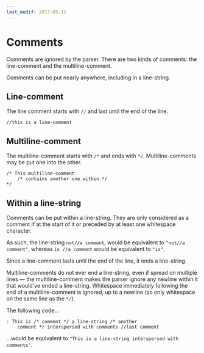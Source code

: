 ```yaml
---
last_modif: 2017-05-11
---
```

# Comments

Comments are ignored by the parser. There are two kinds of comments: the
line-comment and the multiline-comment.

Comments can be put nearly anywhere, including in a line-string.

## Line-comment

The line comment starts with `//` and last until the end of the line.

```websson
//this is a line-comment
```

## Multiline-comment

The multiline-comment starts with `/*` and ends with `*/`. Multiline-comments
may be put one into the other.

```websson
/* This multiline-comment
	/* contains another one within */
*/
```

## Within a line-string

Comments can be put within a line-string. They are only considered as a comment
if at the start of it or preceded by at least one whitespace character.

As such, the line-string `not//a comment`, would be equivalent to
`"not//a comment"`, whereas `is //a comment` would be equivalent to `"is"`.

Since a line-comment lasts until the end of the line, it ends a line-string.

Multiline-comments do not ever end a line-string, even if spread on multiple
lines &mdash; the multiline-comment makes the parser ignore any newline within
it that would've ended a line-string. Whitespace immediately following the end
of a multiline-comment is ignored, up to a newline (so only whitespace on the
same line as the `*/`).

The following code...
```websson
: This is /* comment */ a line-string /* another
	comment */ interspersed with comments //last comment
```
...would be equivalent to `"This is a line-string interspersed with comments"`.